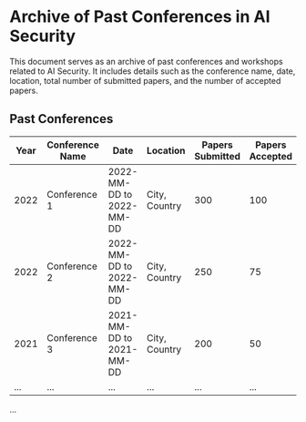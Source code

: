 # Archive of Past Conferences in AI Security

This document serves as an archive of past conferences and workshops related to AI Security. It includes details such as the conference name, date, location, total number of submitted papers, and the number of accepted papers.

## Past Conferences

| Year | Conference Name | Date | Location | Papers Submitted | Papers Accepted |
| ---- | --------------- | ---- | -------- | ---------------- | --------------- |
| 2022 | Conference 1 | 2022-MM-DD to 2022-MM-DD | City, Country | 300 | 100 |
| 2022 | Conference 2 | 2022-MM-DD to 2022-MM-DD | City, Country | 250 | 75  |
| 2021 | Conference 3 | 2021-MM-DD to 2021-MM-DD | City, Country | 200 | 50  |
| ...  | ...            | ...  | ...      | ...              | ...             |

...


